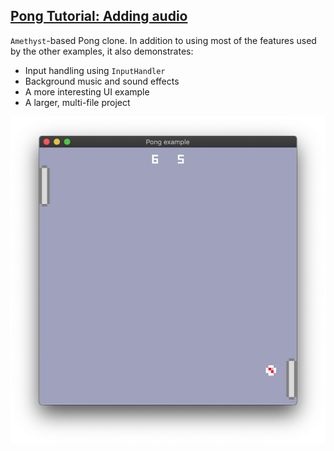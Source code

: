 ## [Pong Tutorial: Adding audio](https://book.amethyst.rs/master/pong-tutorial/pong-tutorial-06.html)

`Amethyst`-based Pong clone. In addition to using most of the features used by the other examples, it also demonstrates:

* Input handling using `InputHandler`
* Background music and sound effects
* A more interesting UI example
* A larger, multi-file project

![pong tutorial 6 screenshot](./screenshot.png)
